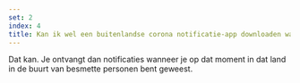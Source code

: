 ```yaml
---
set: 2
index: 4
title: Kan ik wel een buitenlandse corona notificatie-app downloaden wanneer ik in het buitenland ben waar deze app nog wel operationeel is?
---
```

Dat kan. Je ontvangt dan notificaties wanneer je op dat moment in dat land in de buurt van besmette personen bent geweest.
